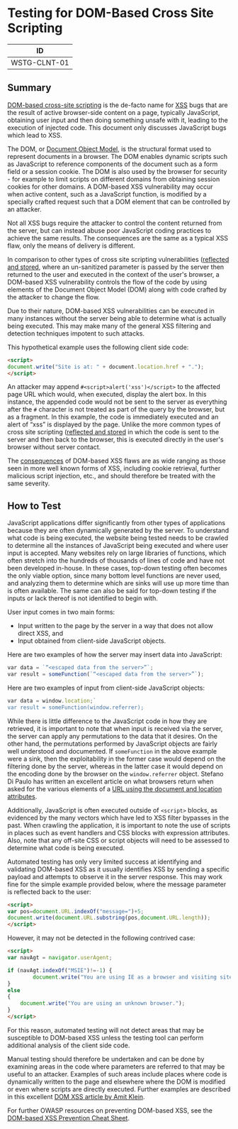 # Testing for DOM-Based Cross Site Scripting

|ID          |
|------------|
|WSTG-CLNT-01|

## Summary

[DOM-based cross-site scripting](https://owasp.org/www-community/attacks/DOM_Based_XSS) is the de-facto name for [XSS](https://owasp.org/www-community/attacks/xss/) bugs that are the result of active browser-side content on a page, typically JavaScript, obtaining user input and then doing something unsafe with it, leading to the execution of injected code. This document only discusses JavaScript bugs which lead to XSS.

The DOM, or [Document Object Model](https://en.wikipedia.org/wiki/Document_Object_Model), is the structural format used to represent documents in a browser. The DOM enables dynamic scripts such as JavaScript to reference components of the document such as a form field or a session cookie. The DOM is also used by the browser for security - for example to limit scripts on different domains from obtaining session cookies for other domains. A DOM-based XSS vulnerability may occur when active content, such as a JavaScript function, is modified by a specially crafted request such that a DOM element that can be controlled by an attacker.

Not all XSS bugs require the attacker to control the content returned from the server, but can instead abuse poor JavaScript coding practices to achieve the same results. The consequences are the same as a typical XSS flaw, only the means of delivery is different.

In comparison to other types of cross site scripting vulnerabilities ([reflected and stored](https://owasp.org/www-community/attacks/xss/), where an un-sanitized parameter is passed by the server then returned to the user and executed in the context of the user's browser, a DOM-based XSS vulnerability controls the flow of the code by using elements of the Document Object Model (DOM) along with code crafted by the attacker to change the flow.

Due to their nature, DOM-based XSS vulnerabilities can be executed in many instances without the server being able to determine what is actually being executed. This may make many of the general XSS filtering and detection techniques impotent to such attacks.

This hypothetical example uses the following client side code:

```html
<script>
document.write("Site is at: " + document.location.href + ".");
</script>
```

An attacker may append `#<script>alert('xss')</script>` to the affected page URL which would, when executed, display the alert box. In this instance, the appended code would not be sent to the server as everything after the `#` character is not treated as part of the query by the browser, but as a fragment. In this example, the code is immediately executed and an alert of “xss” is displayed by the page. Unlike the more common types of cross site scripting ([reflected and stored](https://owasp.org/www-community/attacks/xss/) in which the code is sent to the server and then back to the browser, this is executed directly in the user's browser without server contact.

The [consequences](https://owasp.org/www-community/attacks/xss/) of DOM-based XSS flaws are as wide ranging as those seen in more well known forms of XSS, including cookie retrieval, further malicious script injection, etc., and should therefore be treated with the same severity.

## How to Test

JavaScript applications differ significantly from other types of applications because they are often dynamically generated by the server. To understand what code is being executed, the website being tested needs to be crawled to determine all the instances of JavaScript being executed and where user input is accepted. Many websites rely on large libraries of functions, which often stretch into the hundreds of thousands of lines of code and have not been developed in-house. In these cases, top-down testing often becomes the only viable option, since many bottom level functions are never used, and analyzing them to determine which are sinks will use up more time than is often available. The same can also be said for top-down testing if the inputs or lack thereof is not identified to begin with.

User input comes in two main forms:

- Input written to the page by the server in a way that does not allow direct XSS, and
- Input obtained from client-side JavaScript objects.

Here are two examples of how the server may insert data into JavaScript:

```js
var data = `“<escaped data from the server>”`;
var result = someFunction(`“<escaped data from the server>”`);
```

Here are two examples of input from client-side JavaScript objects:

```js
var data = window.location;`
var result = someFunction(window.referrer);
```

While there is little difference to the JavaScript code in how they are retrieved, it is important to note that when input is received via the server, the server can apply any permutations to the data that it desires. On the other hand, the permutations performed by JavaScript objects are fairly well understood and documented. If `someFunction` in the above example were a sink, then the exploitability in the former case would depend on the filtering done by the server, whereas in the latter case it would depend on the encoding done by the browser on the `window.referrer` object. Stefano Di Paulo has written an excellent article on what browsers return when asked for the various elements of a [URL using the document and location attributes](https://code.google.com/p/domxsswiki/wiki/LocationSources).

Additionally, JavaScript is often executed outside of `<script>` blocks, as evidenced by the many vectors which have led to XSS filter bypasses in the past. When crawling the application, it is important to note the use of scripts in places such as event handlers and CSS blocks with expression attributes. Also, note that any off-site CSS or script objects will need to be assessed to determine what code is being executed.

Automated testing has only very limited success at identifying and validating DOM-based XSS as it usually identifies XSS by sending a specific payload and attempts to observe it in the server response. This may work fine for the simple example provided below, where the message parameter is reflected back to the user:

```html
<script>
var pos=document.URL.indexOf("message=")+5;
document.write(document.URL.substring(pos,document.URL.length));
</script>
```

However, it may not be detected in the following contrived case:

```html
<script>
var navAgt = navigator.userAgent;

if (navAgt.indexOf("MSIE")!=-1) {
        document.write("You are using IE as a browser and visiting site: " + document.location.href + ".");
}
else
{
    document.write("You are using an unknown browser.");
}
</script>
```

For this reason, automated testing will not detect areas that may be susceptible to DOM-based XSS unless the testing tool can perform additional analysis of the client side code.

Manual testing should therefore be undertaken and can be done by examining areas in the code where parameters are referred to that may be useful to an attacker. Examples of such areas include places where code is dynamically written to the page and elsewhere where the DOM is modified or even where scripts are directly executed. Further examples are described in this excellent [DOM XSS article by Amit Klein](http://www.webappsec.org/projects/articles/071105.html).

For further OWASP resources on preventing DOM-based XSS, see the [DOM-based XSS Prevention Cheat Sheet](https://github.com/OWASP/CheatSheetSeries/blob/master/cheatsheets/DOM_based_XSS_Prevention_Cheat_Sheet.md).
